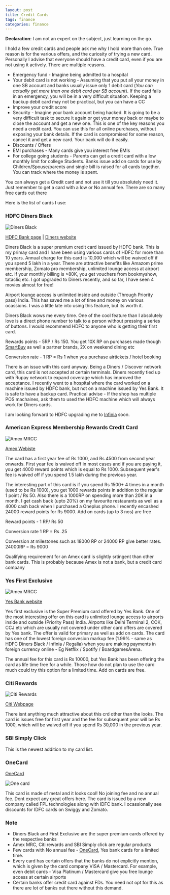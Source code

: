 ```yaml
---
layout: post
title: Credit Cards 
tags: finance
categories: finance
---
```


**Declaration**: I am not an expert on the subject, just learning on the go.

I hold a few credit cards and people ask me why I hold more than one. True reason is for the various offers, and the curiosity of trying a new card. Personally I advise that everyone should have a credit card, even if you are not using it actively. There are multiple reasons.
* Emergency fund - Imagine being admitted to a hospital
* Your debit card is not working - Assuming that you put all your money in one SB account and banks usually issue only 1 debit card (*You can actually get more than one debit card per SB account*). If the card fails in an emergency, you will be in a very difficult situation. Keeping a backup debit card may not be practical, but you can have a CC
* Improve your credit score
* Security - Imagine your bank account being hacked. It is going to be a very difficult task to secure it again or get your money back or maybe to close the account and get a new one. This is one of the key reasons you need a credit card. You can use this for all online purchases, without exposing your bank details. If the card is compromised for some reason, cancel it and get a new card. Your bank will do it easily.
* Discounts / Offers
* EMI purchases - Many cards give you interest free EMIs 
* For college going students - Parents can get a credit card with a low monthly limit for college Students. Banks issue add on cards for use by Children/Spouse/parents and single bill is raised for all cards together. You can track where the money is spent. 


You can always get a Credit card and not use it till you absolutely need it. Just remember to get a card with a low or No annual fee. There are so many free cards out there


Here is the list of cards I use: 


### HDFC Diners Black


![Diners Black](/assets/media/creditcards/hdfc_diners_club_black.png)


[HDFC Bank page](https://www.hdfcbankdinersclub.com/diners-club-black) | [Diners website](https://www.hdfcbank.com/personal/pay/cards/credit-cards/diners-club-black)


Diners Black is a super premium credit card issued by HDFC bank. This is my primay card and I have been using various cards of HDFC for more than 10 years. Annual charge for this card is 10,000 which will be waived off if you spend 5 lakh in a year. There are attractive benefits like Amazom prime membership, Zomato pro membership, unlimited lounge access at airport etc. If your monthly billing is >80K, you get vouchers from bookmyshow, tatacliq etc. I got upgraded to Diners recently, and so far, I have seen 4 movies almost for free!


Airport lounge access is unlimited inside and outside (Through Priority pass) India. This has saved me a lot of time and money on various ocassions. I was a little late into using this feature, but its worth it. 


Diners Black wows me every time. One of the cool feature than I absolutely love is a direct phone number to talk to a person without pressing a series of buttons. I would recommend HDFC to anyone who is getting their first card. 


Rewards points - 5RP / Rs 150. You get 10X RP on purchases made though [SmartBuy](https://offers.smartbuy.hdfcbank.com/) as well a partner brands, 2X on weekend dining etc  

Conversion rate - 1 RP  = Rs 1 when you purchase airtickets / hotel booking


There is an issue with this card anyway. Being a Diners / Discover network card, this card is not accepted at certain terminals. Diners recently tied up with Rupay network to expand coverage which has improved the acceptance. I recently went to a hospital where the card worked on a machine issued by HDFC bank, but not on a machine issued by Yes Bank. It is safe to have a backup card. Practical advise - If the shop has multiple POS machaines, ask them to used the HDFC machine which will always work for Diners cards.


I am looking forward to HDFC upgrading me to [Infinia](https://www.hdfcbank.com/personal/pay/cards/credit-cards/infinia-credit-card) soon.


### American Express Membership Rewards Credit Card


![Amex MRCC](/assets/media/creditcards/Membership_Rewards_Card.png) 


[Amex Webiste](https://www.americanexpress.com/in/credit-cards/membership-rewards-card/)


The card has a first year fee of Rs 1000, and Rs 4500 from second year onwards. First year fee is waived off in most cases and if you are paying it, you get 4000 reward points which is equal to Rs 1000. Subsequent year's fee is waived off if you spend 1.5 lakh during the previous year. 


The interesting part of this card is if you spend Rs 1500+ 4 times in a month (used to be Rs 1000), you get 1000 rewards points in addition to the regular 1 point / Rs 50. Also there is a 1000RP on spending more than 20K in a month.  I get cash back (upto 20%) on my favourite restaurants as well as a 4000 cash back when I purchased a Oneplus phone. I recently encashed 24000 reward points for Rs 9000. Add on cards (up to 3 nos) are free 


Reward points - 1 RP/ Rs 50

Conversion rate 1 RP = Rs .25

Conversion at milestones such as 18000 RP or 24000 RP give better rates. 24000RP = Rs 9000 


Qualifying requirement for an Amex card is slightly srtingent than other bank cards. This is probably because Amex is not a bank, but a  credit card company


### Yes First Exclusive


![Amex MRCC](/assets/media/creditcards/yes-first-exclusive-credit-card.jpg) 


[Yes Bank website](https://www.yesbank.in/personal-banking/yes-first/cards/credit-card/yes-first-exclusive-credit-card)



Yes first exclusive is the Super Premium card offered by Yes Bank. One of the most interesting offer on this card is unlimited lounge access to airports inside and outside (Priority Pass) India. Airports like Delhi Terminal 2, COK, CCJ etc which are usually not covered under other card offers are covered by Yes bank. The offer is valid for primary as well as add on cards. The card has one of the lowest foreign convesion markup fee (1.99% - same as HDFC Diners Black / Infinia / Regalia) when you are making payments in foreign currency online - Eg Netflix / Spotify / BoardgamesArena. 

The annual fee for this card is Rs 10000, but Yes Bank has been offering the card as life time free for a while. Those how do not plan to use the card much could try this option for a limited time. Add on cards are free.

### Citi Rewards


![Citi Rewards](/assets/media/creditcards/citirewards.png)


[Citi Webpage](https://www.online.citibank.co.in/credit-card/rewards/citi-rewards-credit-card)


There isnt anything much attractive about this crd other than the looks. The card is issues free for first year and the fee for subsequent year will be Rs 1000, which will be waived off if you spend Rs 30,000 in the previous year.    


### SBI Simply Click


This is the newest addition to my card list. 


### OneCard


[OneCard](https://getonecard.app/)


![One card](/assets/media/creditcards/blog_get_onecard.png)

This card is made of metal and it looks cool! No joining fee and no annual fee. Dont expect any great offers here. The card is issued by a new company called FPL technologies along with IDFC bank. I ocassionally see discounts for IDFC cards on Swiggy and Zomato. 


### Note


* Diners Black and First Exclusive are the super premium cards offered by the respective banks
* Amex MRC, Citi rewards and SBI Simply click are regular products
* Few cards with No annual fee - [OneCard](https://getonecard.app/), Yes bank cards for a limited time. 
* Every card has certain offers that the banks do not explicitly mention, which is given by the card company VISA / Mastercard. For example, even debit cards - Visa Platinum / Mastercard give you free lounge access at certain airports
* Certain banks offer credit card against FDs. You need not opt for this as there are lot of banks out there without this demand. 